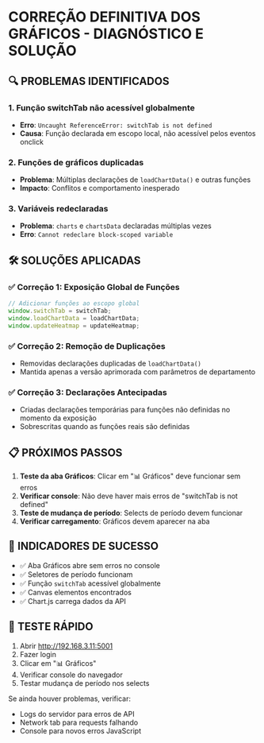# CORREÇÃO DEFINITIVA DOS GRÁFICOS - DIAGNÓSTICO E SOLUÇÃO

## 🔍 PROBLEMAS IDENTIFICADOS

### 1. Função switchTab não acessível globalmente
- **Erro**: `Uncaught ReferenceError: switchTab is not defined`
- **Causa**: Função declarada em escopo local, não acessível pelos eventos onclick

### 2. Funções de gráficos duplicadas
- **Problema**: Múltiplas declarações de `loadChartData()` e outras funções
- **Impacto**: Conflitos e comportamento inesperado

### 3. Variáveis redeclaradas
- **Problema**: `charts` e `chartsData` declaradas múltiplas vezes
- **Erro**: `Cannot redeclare block-scoped variable`

## 🛠️ SOLUÇÕES APLICADAS

### ✅ Correção 1: Exposição Global de Funções
```javascript
// Adicionar funções ao escopo global
window.switchTab = switchTab;
window.loadChartData = loadChartData;
window.updateHeatmap = updateHeatmap;
```

### ✅ Correção 2: Remoção de Duplicações
- Removidas declarações duplicadas de `loadChartData()`
- Mantida apenas a versão aprimorada com parâmetros de departamento

### ✅ Correção 3: Declarações Antecipadas
- Criadas declarações temporárias para funções não definidas no momento da exposição
- Sobrescritas quando as funções reais são definidas

## 📋 PRÓXIMOS PASSOS

1. **Teste da aba Gráficos**: Clicar em "📊 Gráficos" deve funcionar sem erros
2. **Verificar console**: Não deve haver mais erros de "switchTab is not defined"
3. **Teste de mudança de período**: Selects de período devem funcionar
4. **Verificar carregamento**: Gráficos devem aparecer na aba

## 🚨 INDICADORES DE SUCESSO

- ✅ Aba Gráficos abre sem erros no console
- ✅ Seletores de período funcionam
- ✅ Função `switchTab` acessível globalmente
- ✅ Canvas elementos encontrados
- ✅ Chart.js carrega dados da API

## 🔧 TESTE RÁPIDO

1. Abrir http://192.168.3.11:5001
2. Fazer login
3. Clicar em "📊 Gráficos"
4. Verificar console do navegador
5. Testar mudança de período nos selects

Se ainda houver problemas, verificar:
- Logs do servidor para erros de API
- Network tab para requests falhando
- Console para novos erros JavaScript

